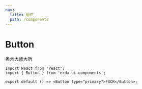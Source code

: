 ```yaml
---
nav:
  title: 组件
  path: /components
---
```


# Button

奥术大师大所

```tsx
import React from 'react';
import { Button } from 'erda-ui-components';

export default () => <Button type="primary">FUCK</Button>;
```
